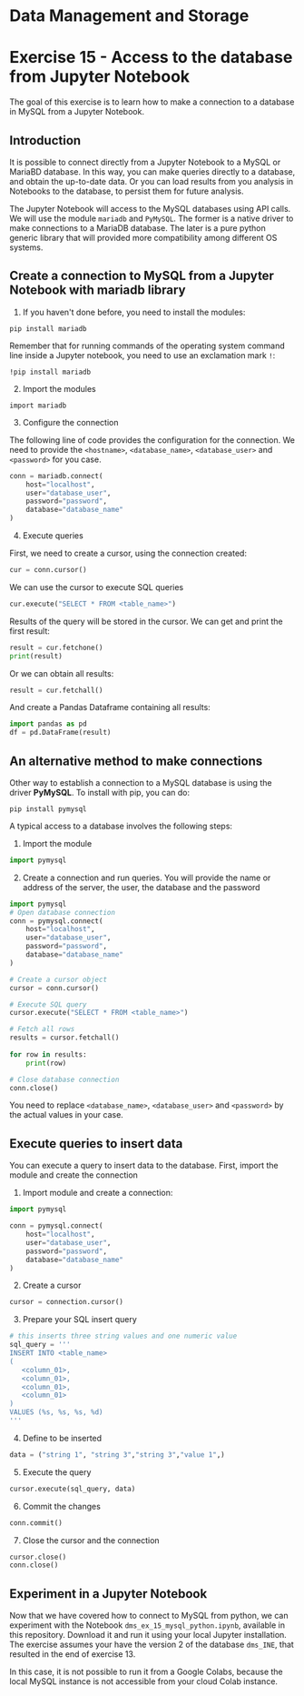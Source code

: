 # Data Management and Storage

# Exercise 15 - Access to the database from Jupyter Notebook

The goal of this exercise is to learn how to make a connection to a database in
MySQL from a Jupyter Notebook.

## Introduction

It is possible to connect directly from a Jupyter Notebook to a MySQL or MariaBD
database. In this way, you can make queries directly to a database, and obtain 
the up-to-date data. Or you can load results from you analysis in Notebooks to 
the database, to persist them for future analysis.

The Jupyter Notebook will access to the MySQL databases using API calls. We will
use the module `mariadb` and `PyMySQL`. The former is a native driver to make 
connections to a MariaDB database. The later is a pure python  generic library 
that will provided more compatibility among different OS systems.


## Create a connection to MySQL from a Jupyter Notebook with mariadb library

1. If you haven't done before, you need to install the modules:

```
pip install mariadb
```

Remember that for running commands of the operating system command line inside a Jupyter
notebook, you need to use an exclamation mark `!`:
```
!pip install mariadb
```

2. Import the modules
```
import mariadb
```

3. Configure the connection

The following line of code provides the configuration for the connection. We need
to provide the `<hostname>`, `<database_name>`, `<database_user>` and `<password>` 
for you case.
```python
conn = mariadb.connect(
    host="localhost",
    user="database_user",
    password="password",
    database="database_name"
)
```
4. Execute queries

First, we need to create a cursor, using the connection created:
```python
cur = conn.cursor()
```
We can use the cursor to execute SQL queries
```python
cur.execute("SELECT * FROM <table_name>")
```
Results of the query will be stored in the cursor. We can get and print the first result:

```python
result = cur.fetchone()
print(result)
```

Or we can obtain all results:
```python
result = cur.fetchall()
```
And create a Pandas Dataframe containing all results:
```python
import pandas as pd
df = pd.DataFrame(result)
```


## An alternative method to make connections

Other way to establish a connection to a MySQL database is using the driver **PyMySQL**. To install with pip, you can do:
```
pip install pymysql
```

A typical access to a database involves the following steps:
1. Import the module
```python
import pymysql
```
2. Create a connection and run queries. You will provide the name or address of the server, 
the user, the database and the password
```python
import pymysql 
# Open database connection 
conn = pymysql.connect(
    host="localhost",
    user="database_user",
    password="password",
    database="database_name"
)

# Create a cursor object 
cursor = conn.cursor() 

# Execute SQL query 
cursor.execute("SELECT * FROM <table_name>") 

# Fetch all rows 
results = cursor.fetchall()
 
for row in results: 
    print(row)

# Close database connection 
conn.close()
```
You need to replace  `<database_name>`, `<database_user>` and `<password>` by 
the actual values in your case.


## Execute queries to insert data
You can execute a query to insert data to the database. First, import the module
and create the connection

1. Import module and create a connection:
```python
import pymysql

conn = pymysql.connect(
    host="localhost",
    user="database_user",
    password="password",
    database="database_name"
)
```

2. Create a cursor
```python
cursor = connection.cursor()
```

3. Prepare your SQL insert query
```python
# this inserts three string values and one numeric value
sql_query = '''
INSERT INTO <table_name> 
(
   <column_01>, 
   <column_01>, 
   <column_01>, 
   <column_01>
) 
VALUES (%s, %s, %s, %d)
'''
```

4. Define to be inserted
```python
data = ("string 1", "string 3","string 3","value 1",)
```

5. Execute the query
```python
cursor.execute(sql_query, data)
```

6. Commit the changes
```python
conn.commit()
```

7. Close the cursor and the connection
```python
cursor.close()
conn.close()
```

## Experiment in a Jupyter Notebook

Now that we have covered how to connect to MySQL from python, we can experiment with the 
Notebook `dms_ex_15_mysql_python.ipynb`, available in this repository. 
Download it and run it using your local Jupyter installation. The exercise assumes
your have the version 2 of the database `dms_INE`, that resulted in the end of 
exercise 13.

In this case, it is not possible to run it from a Google Colabs, because the local MySQL 
instance is not accessible from your cloud Colab instance.


